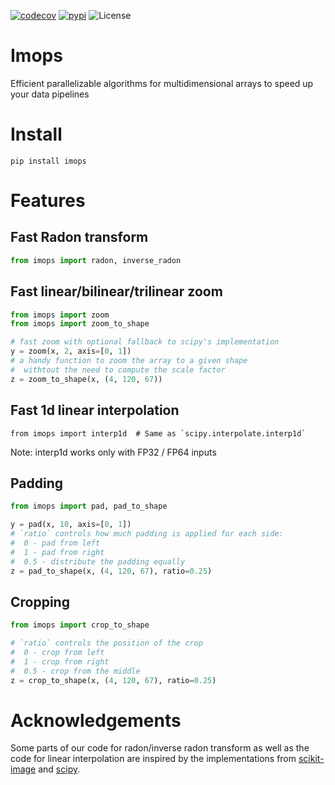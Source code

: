 [![codecov](https://codecov.io/gh/neuro-ml/imops/branch/master/graph/badge.svg)](https://codecov.io/gh/neuro-ml/imops)
[![pypi](https://img.shields.io/pypi/v/imops?logo=pypi&label=PyPi)](https://pypi.org/project/imops/)
![License](https://img.shields.io/github/license/neuro-ml/imops)

# Imops

Efficient parallelizable algorithms for multidimensional arrays to speed up your data pipelines

# Install

```shell
pip install imops
```

# Features

## Fast Radon transform

```python
from imops import radon, inverse_radon
```

## Fast linear/bilinear/trilinear zoom

```python
from imops import zoom
from imops import zoom_to_shape

# fast zoom with optional fallback to scipy's implementation
y = zoom(x, 2, axis=[0, 1])
# a handy function to zoom the array to a given shape 
#  withtout the need to compute the scale factor
z = zoom_to_shape(x, (4, 120, 67))
```

## Fast 1d linear interpolation

```
from imops import interp1d  # Same as `scipy.interpolate.interp1d`
```

Note: interp1d works only with FP32 / FP64 inputs

## Padding

```python
from imops import pad, pad_to_shape

y = pad(x, 10, axis=[0, 1])
# `ratio` controls how much padding is applied for each side:
#  0 - pad from left
#  1 - pad from right
#  0.5 - distribute the padding equally
z = pad_to_shape(x, (4, 120, 67), ratio=0.25)
```

## Cropping

```python
from imops import crop_to_shape

# `ratio` controls the position of the crop
#  0 - crop from left
#  1 - crop from right
#  0.5 - crop from the middle
z = crop_to_shape(x, (4, 120, 67), ratio=0.25)
```

# Acknowledgements

Some parts of our code for radon/inverse radon transform as well as the code for linear interpolation are inspired by
the implementations from [scikit-image](https://github.com/scikit-image/scikit-image)
and [scipy](https://github.com/scipy/scipy).
